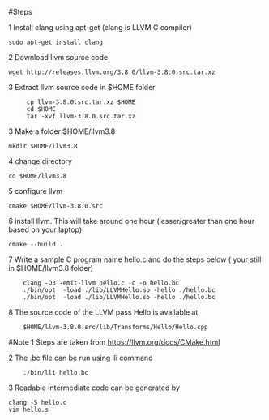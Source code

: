 #Steps

1 Install clang using apt-get (clang is LLVM C compiler)

    sudo apt-get install clang
        
2 Download llvm source code
 
    wget http://releases.llvm.org/3.8.0/llvm-3.8.0.src.tar.xz
    
3 Extract llvm source code in $HOME folder
      
         cp llvm-3.8.0.src.tar.xz $HOME
         cd $HOME
         tar -xvf llvm-3.8.0.src.tar.xz 
     
3  Make a folder $HOME/llvm3.8

    mkdir $HOME/llvm3.8
    
4  change directory

    cd $HOME/llvm3.8
    
5   configure llvm 

    cmake $HOME/llvm-3.8.0.src

6   install llvm. This will take  around one hour (lesser/greater than one hour based on your laptop)

    cmake --build .
    
7  Write a sample C program name hello.c and do the steps below ( your still in $HOME/llvm3.8 folder)

        
        clang -O3 -emit-llvm hello.c -c -o hello.bc
        ./bin/opt  -load ./lib/LLVMHello.so -hello ./hello.bc
        ./bin/opt  -load ./lib/LLVMHello.so -hello ./hello.bc
        
8 The source code of the LLVM pass Hello is available at 

        $HOME/llvm-3.8.0.src/lib/Transforms/Hello/Hello.cpp
        

#Note
1   Steps are taken from https://llvm.org/docs/CMake.html

2   The .bc file can be run using lli command

        ./bin/lli hello.bc

3 Readable intermediate code can be generated by

	clang -S hello.c
	vim hello.s
